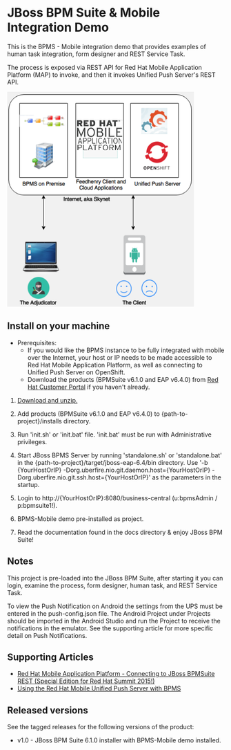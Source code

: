 JBoss BPM Suite & Mobile Integration Demo
=========================================
This is the BPMS - Mobile integration demo that provides examples of human task integration, form designer and REST Service Task.

The process is exposed via REST API for Red Hat Mobile Application Platform (MAP) to invoke, and then it invokes Unified Push Server's REST API.

![alt text](https://raw.githubusercontent.com/jbossdemocentral/bpms-mobile-dv-integration-demo/master/docs/architecture1.PNG?token=AA-PN4UWbNoRAYcuThQIapgJV755A4CKks5WMG_LwA%3D%3D "Insurance Architecture")  

Install on your machine
-----------------------
* Prerequisites:
	- If you would like the BPMS instance to be fully integrated with mobile over the Internet, your host or IP needs to be made accessible to Red Hat Mobile Application Platform, as well as connecting to Unified Push Server on OpenShift.
	- Download the products (BPMSuite v6.1.0 and EAP v6.4.0) from [Red Hat Customer Portal](https://access.redhat.com) if you haven't already.

1. [Download and unzip.](https://github.com/jbossdemocentral/bpms-mobile-integration-demo/archive/master.zip)

2. Add products (BPMSuite v6.1.0 and EAP v6.4.0) to {path-to-project}/installs directory.

3. Run 'init.sh' or 'init.bat' file. 'init.bat' must be run with Administrative privileges.

4. Start JBoss BPMS Server by running 'standalone.sh' or 'standalone.bat' in the {path-to-project}/target/jboss-eap-6.4/bin directory.
   Use '-b {YourHostOrIP} -Dorg.uberfire.nio.git.daemon.host={YourHostOrIP} -Dorg.uberfire.nio.git.ssh.host={YourHostOrIP}' as the parameters in the startup.

5. Login to http://{YourHostOrIP}:8080/business-central  (u:bpmsAdmin / p:bpmsuite1!).

6. BPMS-Mobile demo pre-installed as project.

7. Read the documentation found in the docs directory & enjoy JBoss BPM Suite!

Notes
-----
This project is pre-loaded into the JBoss BPM Suite, after starting it you can login,
examine the process, form designer, human task, and REST Service Task.

To view the Push Notification on Android the settings from the UPS must be entered in the push-config.json file.  The Android Project under Projects should be imported in the Android Studio and run the Project to receive the notifications in the emulator.  See the supporting article for more specific detail on Push Notifications.

Supporting Articles
-------------------
- [Red Hat Mobile Application Platform - Connecting to JBoss BPMSuite REST (Special Edition for Red Hat Summit 2015!)](http://maggiechu-jboss.blogspot.com/2015/06/red-hat-mobile-app-connecting-to-bpms-rest.html)
- [Using the Red Hat Mobile Unified Push Server with BPMS](http://www.ossmentor.com/2015/10/using-unified-push-server-with-bpms.html)

Released versions
-----------------
See the tagged releases for the following versions of the product:

- v1.0 - JBoss BPM Suite 6.1.0 installer with BPMS-Mobile demo installed.
